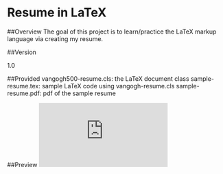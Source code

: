# Resume in LaTeX

##Overview
The goal of this project is to learn/practice the LaTeX markup language via creating my resume.

##Version

1.0


##Provided
vangogh500-resume.cls: the LaTeX document class
sample-resume.tex: sample LaTeX code using vangogh-resume.cls
sample-resume.pdf: pdf of the sample resume

##Preview
![alt tag](https://raw.github.com/vangogh500/resume/master/sample-resume.pdf)


